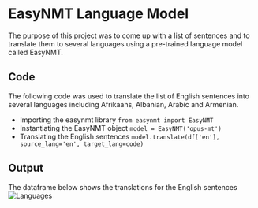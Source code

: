 # EasyNMT Language Model

The purpose of this project was to come up with a list of sentences and to translate them to several languages using a pre-trained language model called EasyNMT.

## Code
The following code was used to translate the list of English sentences into several languages including Afrikaans, Albanian, Arabic and Armenian.
* Importing the easynmt library
`from easynmt import EasyNMT`
* Instantiating the EasyNMT object
`model = EasyNMT('opus-mt')`
* Translating the English sentences
`model.translate(df['en'], source_lang='en', target_lang=code)`

## Output
The dataframe below shows the translations for the English sentences
![Languages](https://user-images.githubusercontent.com/60528574/203166282-e3c41ce1-8601-4679-9ce6-086ae2859f1b.PNG)


